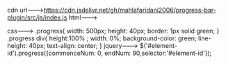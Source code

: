 cdn url--->https://cdn.jsdelivr.net/gh/mahlafaridani2006/progress-bar-plugin/src/js/index.js
html--->
<div class="progress">
    <div id="element-id"></div>
</div>

css--->
.progress{
    width: 500px;
    height: 40px;
    border: 1px solid green;
}
.progress div{
    height:100% ;
    width: 0%;
    background-color: green;
    line-height: 40px;
    text-align: center;
}
jquery--->
$('#element-id').progress({commenceNum: 0, endNum: 90,selector:'#element-id'});

